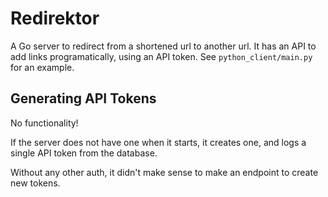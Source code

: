 # Redirektor

A Go server to redirect from a shortened url to another url. It has an API to add links programatically, using an API token. See `python_client/main.py` for an example.

## Generating API Tokens

No functionality!

If the server does not have one when it starts, it creates one, and logs a single API token from the database.

Without any other auth, it didn't make sense to make an endpoint to create new tokens.
